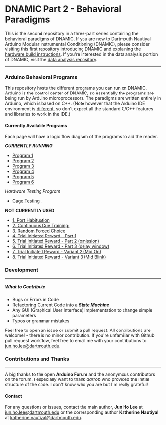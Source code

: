 
# DNAMIC Part 2 - Behavioral Paradigms


This is the second repository in a three-part series containing the behavioral paradigms of DNAMIC. If you are new to Dartmouth Nautiyal Arduino Modular Instrumental Conditioning (DNAMIC), please consider visiting this first repository introducing DNAMIC and explaining the [hardware build instructions](https://github.com/jhl0204/DNAMIC-Hardware-Documentations). If you're interested in the data analysis portion of DNAMIC, visit the [data analysis repository](https://github.com/jhl0204/DNAMIC-Data-Analysis).  

___

### Arduino Behavioral Programs

This repository hosts the different programs you can run on DNAMIC. Arduino is the control center of DNAMIC, so essentially the programs are being run by Arduino microprocessors. The paradigms are written entirely in Arduino, which is based on C++. (Note however that the Arduino IDE environment is [different](https://forum.arduino.cc/index.php?topic=513643.0), so don't expect all the standard C/C++ features and libraries to work in the IDE.)

####  Currently Available Programs

Each page will have a logic flow diagram of the programs to aid the reader.

***CURRENTLY RUNNING***

* [Program 1](https://github.com/NautiyalLab/DNAMIC-Arduino-Software-Programs/tree/January_Edits/Currently_Running/Program_1)
* [Program 2](https://github.com/NautiyalLab/DNAMIC-Arduino-Software-Programs/tree/January_Edits/Currently_Running/Program_2)
* [Program 3](https://github.com/NautiyalLab/DNAMIC-Arduino-Software-Programs/tree/January_Edits/Currently_Running/Program_3)
* [Program 4](https://github.com/NautiyalLab/DNAMIC-Arduino-Software-Programs/tree/January_Edits/Currently_Running/Program_4)
* [Program 5](https://github.com/NautiyalLab/DNAMIC-Arduino-Software-Programs/tree/January_Edits/Currently_Running/Program_5)
* [Program 6](https://github.com/NautiyalLab/DNAMIC-Arduino-Software-Programs/tree/January_Edits/Currently_Running/Program_6)

*Hardware Testing Program*   
- [Cage Testing](https://github.com/NautiyalLab/DNAMIC-Arduino-Software-Programs/tree/January_Edits/Currently_Running/Cage_Flush) . 


**NOT CURRENTLY USED**


* [1. Port Habituation](https://github.com/jhl0204/DNAMIC-Arduino-Software-Programs/tree/master/Port_Habituation_Multi_Btn)
* [2. Continuous Cue Training:](https://github.com/jhl0204/DNAMIC-Arduino-Software-Programs/tree/master/Continous_Cue_Training)
* [3. Random Forced Choice](https://github.com/jhl0204/DNAMIC-Arduino-Software-Programs/tree/master/Random_Forced_Choice)
* [4. Trial Initiated Reward - Part 1](https://github.com/jhl0204/DNAMIC-Arduino-Software-Programs/tree/master/Trial_Initiated_Reward_Part_1)
* [5. Trial Initiated Reward - Part 2 (omission)](https://github.com/jhl0204/DNAMIC-Arduino-Software-Programs/tree/master/Trial_Initiated_Reward_Part_2_omission)
* [6. Trial Initiated Reward - Part 3 (delay window)](https://github.com/jhl0204/DNAMIC-Arduino-Software-Programs/tree/master/Trial_Initiated_Reward_Part_3_delay_window)
* [7. Trial Initiated Reward - Variant 2 (Mid On)](aa)
* [8. Trial Initiated Reward - Variant 3 (Mid Blink)](aa)

### Development
_____

##### What to Contribute

- Bugs or Errors in Code
- Refactoring Current Code into a ***State Machine***
- Any GUI (Graphical User Interface) Implementation to change simple parameters
- Typos or grammar mistakes


Feel free to open an issue or submit a pull request. All contributions are welcome! - there is no minor contribution. If you're unfamiliar with Github pull request workflow, feel free to email me with your contributions to jun.ho.lee@dartmouth.edu.


### Contributions and Thanks
_____

A big thanks to the open **Arduino Forum** and the anonymous contributors on the forum. I especially want to thank *darrob* who provided the initial structure of the code. I don't know who you are but I'm really grateful!

#### Contact

For any questions or issues, contact the main author, **Jun Ho Lee** at jun.ho.lee@dartmouth.edu or the corresponding author **Katherine Nautiyal** at katherine.nautiyal@dartmouth.edu.
